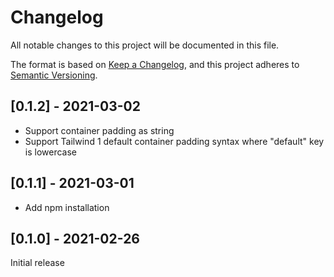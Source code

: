 # Changelog
All notable changes to this project will be documented in this file.

The format is based on [Keep a Changelog](https://keepachangelog.com/en/1.0.0/), and this project adheres to [Semantic Versioning](https://semver.org/spec/v2.0.0.html).

## [0.1.2] - 2021-03-02

* Support container padding as string
* Support Tailwind 1 default container padding syntax where "default" key is lowercase

## [0.1.1] - 2021-03-01

* Add npm installation

## [0.1.0] - 2021-02-26

Initial release
